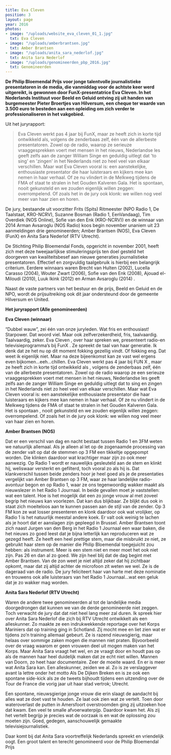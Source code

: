 ```yaml
---
title: Eva Cleven
position: 3
layout: page
year: 2016
photos:
- image: "/uploads/website_eva_cleven_01_1.jpg"
  txt: Eva Cleven
- image: "/uploads/amberbrantsen.jpg"
  txt: Amber Brantsen
- image: "/uploads/anita_sara_nederlof.jpg"
  txt: Anita Sara Nederlof
- image: "/uploads/genomineerden_pbp_2016.jpg"
  txt: Genomineerden
---
```


**De Philip Bloemendal Prijs voor jonge talentvolle journalistieke presentatoren in de media, die vanmiddag voor de achtste keer werd uitgereikt, is gewonnen door FunX-presentatrice Eva Cleven. In het Nederlands Instituut voor Beeld en Geluid ontving zij uit handen van burgemeester Pieter Broertjes van Hilversum, een cheque ter waarde van 3.500 euro te besteden aan een opleiding om zich verder te professionaliseren in het vakgebied.**

<!--more-->

Uit het juryrapport: 

> Eva Cleven werkt pas 4 jaar bij FunX, maar ze heeft zich in korte tijd ontwikkeld als, volgens de zenderbaas zelf, één van de allerbeste presentatoren. Zowel op de radio, waarop ze serieuze vraaggesprekken voert met mensen in het nieuws, Nederlandse les geeft zelfs aan de zanger William Singe en geduldig uitlegt dat 'to sing' en 'zingen' in het Nederlands niet zo heel veel van elkaar verschillen. Maar wat Eva Cleven vooral is: een aanstekelijke, enthousiaste presentator die haar luisteraars en kijkers mee kan nemen in haar verhaal. Of ze nu vlindert in de Melkweg tijdens de FMA of staat te stralen in het Gouden Kalveren Gala. Het is spontaan, nooit gekunsteld en we zouden eigenlijk willen zeggen: overrompelend. Of zoals het in de jury ook klonk: we willen nog veel meer van haar zien en horen.

De jury, bestaande uit voorzitter Frits (Spits) Ritmeester (NPO Radio 1, De Taalstaat, KRO-NCRV), Suzanne Bosman (Radio 1, EenVandaag), Tim Overdiek (NOS Online), Sofie van den Enk (KRO-NCRV)) en de winnaar van 2014 Arman Avsaroglu (NOS Radio) koos begin november unaniem uit 23 aanmeldingen drie genomineerden; Amber Brantsen (NOS), Eva Cleven (FunX) en Anita Sara Nederlof (RTV Utrecht).

De Stichting Philip Bloemendal Fonds, opgericht in november 2001, heeft zich met deze tweejaarlijkse stimuleringsprijs ten doel gesteld het doorgeven van kwaliteitsbesef aan nieuwe generaties journalistieke presentatoren. Effectief en zorgvuldig taalgebruik is hierbij een belangrijk criterium.
Eerdere winnaars waren Brecht van Hulten (2002), Lucella Carasso (2004), Wouter Zwart (2006), Sofie van den Enk (2008), Ajouad el-Miloudi (2010), Luuk Ikink (2012) en Arman Avsaroglu (2014) . 

Naast de vaste partners van het bestuur en de prijs, Beeld en Geluid en de NPO, wordt de prijsuitreiking ook dit jaar ondersteund door de gemeente Hilversum en United.

**Het juryrapport (Alle genomineerden)**

**Eva Cleven (winnaar)**

“Dubbel wauw”, zei één van onze juryleden. Wat fris en enthousiast! Starpower. Dat woord viel. Maar ook zelfverzekerdheid, fris, taalvaardig.
Taalvaardig, zeker. Eva Cleven , over haar spreken we, presenteert radio-en televisieprogramma’s bij FunX .
Ze spreekt de taal van haar generatie. Ik denk dat ze het nu op dit moment fokking gezellig vindt. Of fokking eng. Dat weet ik eigenlijk niet. Maar na deze bijeenkomst kan ze vast wel ergens even bijkomen…eeh…chillen.
Eva Cleven werkt pas 4 jaar bij FUN X , maar ze heeft zich in korte tijd ontwikkeld als , volgens de zenderbaas zelf, één van de allerbeste presentatoren. Zowel op de radio waarop ze een serieuze vraaggesprekken voert met mensen in het nieuws, Nederlandse les geeft zelfs aan de zanger William Singe en geduldig uitlegt dat to sing en zingen in het Nederlands niet zo heel veel van elkaar verschillen.
Maar wat Eva Cleven vooral is: een aanstekelijke enthousiaste presentator die haar luisteraars en kijkers mee kan nemen in haar verhaal. Of ze nu vlindert in de Melkweg tijdens de FMA of staat te stralen in het Gouden Kalveren Gala. Het is spontaan , nooit gekunsteld en we zouden eigenlijk willen zeggen: overrompelend.
Of zoals het in de jury ook klonk: we willen nog veel meer van haar zien en horen.

**Amber Brantsen (NOS)**

Dat er een verschil van dag en nacht bestaat tussen Radio 1 en 3FM weten we natuurlijk allemaal. Als je alleen al let op de zogenaamde processing van de zender valt op dat de stemmen op 3 FM een tikkeltje opgepompt worden. Die klinken daardoor wat krachtiger maar zijn zo ook meer aanwezig. Op Radio 1 wordt er nauwelijks gesleuteld aan de stem en klinkt hij, weliswaar versterkt en gefilterd, toch vooral zo als hij is. Dat klankverschil tussen beide zenders hoor je heel goed als je de presentaties vergelijkt van Amber Brantsen op 3 FM, waar ze haar landelijke radio-avontuur begon en op Radio 1, waar ze ons tegenwoordig wakker maakt als nieuwslezer in het Radio 1 Journaal. In beide gevallen moet je vaststellen: wat een talent. Hoe is het mogelijk dat een zo jonge vrouw al met zoveel begrip het nieuws kan voorlezen. Dat kan dus blijkbaar. Ze blijkt dus ook in staat zich moeiteloos aan te kunnen passen aan de stijl van de zender. Op 3 FM kon ze wat losser presenteren en klonk daardoor ook wat vrolijker, op Radio 1 is het natuurlijk meestal andere koek. Er valt ook weinig te lachen als je hoort dat er aanslagen zijn gepleegd in Brussel. Amber Brantsen toont zich naast Jurgen van den Berg in het Radio 1 Journaal een waar baken, die het nieuws zo goed leest dat je bijna letterlijk kan reproduceren wat ze gezegd heeft. Ze heeft een heel prettige stem, maar die misbruikt ze niet, ze gebruikt haar stem op de manier die Philip Bloemendal toegejuicht zou hebben: als instrument. Meer is een stem niet en meer moet het ook niet zijn. Pas 26 en dan al zo goed. We zijn heel blij dat de dag begint met Amber Brantsen. Van de zon weet je niet altijd zeker dat hij zichtbaar opkomt, maar dat zij altijd achter de microfoon zit weten we wel. Ze is de dageraad van de radio. De jury feliciteert haar van harte met deze nominatie en trouwens ook alle luisteraars van het Radio 1 Journaal…wat een geluk dat je zo wakker mag worden.

**Anita Sara Nederlof (RTV Utrecht)**

Waren de andere twee genomineerden al tot de landelijke media doorgedrongen dat kunnen we van de derde genomineerde niet zeggen. Toch verwacht de jury dat dat niet heel lang meer zal duren. Ik spreek hier over Anita Sara Nederlof die zich bij RTV Utrecht ontwikkelt als een alleskunner. Zo maakte ze een indrukwekkende reportage over het Korps Mariniers dat op training ging in Schotland. Zij mocht mee en liet zien wat er tijdens zo’n training allemaal gebeurt. Ze is razend nieuwsgierig, maar helaas over sommige zaken mogen die mannen niet praten. Bijvoorbeeld over de vraag waarom er geen vrouwen deel uit mogen maken van het Korps. Maar Anita Sara vraagt het wel, en ze vraagt door en houdt pas op als de mannen haar heel duidelijk maken dat ze echt niet willen. Mannen van Doorn, zo heet haar documentaire. Zeer de moeite waard. En er is meer wat Anita Sara kan. Een alleskunner, zeiden we al. Zo is ze verslaggever avant la lettre onder het motto Als De Dijken Breken en is ze ook een spontane side-kick als ze de tweets bijhoudt tijdens een uitzending over de Tour de France die vorig jaar uit haar stad vertrok; Utrecht.

Een spontane, nieuwsgierige jonge vrouw die erin slaagt de aandacht bij alles wat ze doet vast te houden. Ze laat ook zien wat ze vertelt. Toen door wateroverlast de putten in Amersfoort overstroomden ging zij uitzoeken hoe dat kwam. Een veel te smalle afvoerwaterpijp. Daardoor kwam het. Als zij het vertelt begrijp je precies wat de oorzaak is en wat de oplossing zou moeten zijn. Goed, gedegen, aanschouwelijk gemaakte televisiejournalistiek.

Daar komt bij dat Anita Sara voortreffelijk Nederlands spreekt en vriendelijk oogt. Een groot talent en terecht genomineerd voor de Philip Bloemendal Prijs
